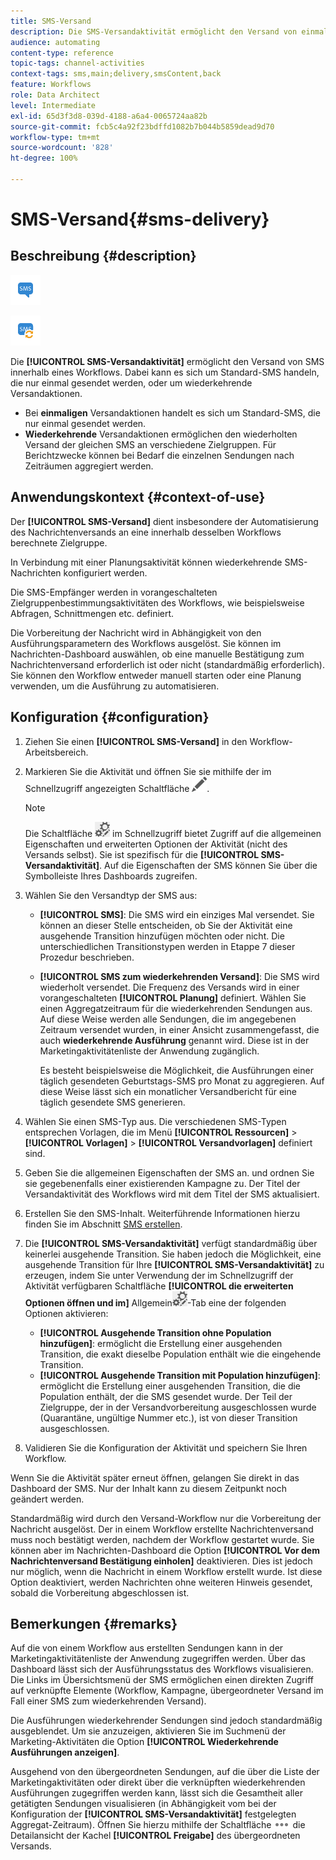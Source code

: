 ```yaml
---
title: SMS-Versand
description: Die SMS-Versandaktivität ermöglicht den Versand von einmaligen oder wiederkehrenden SMS-Nachrichten innerhalb eines Workflows.
audience: automating
content-type: reference
topic-tags: channel-activities
context-tags: sms,main;delivery,smsContent,back
feature: Workflows
role: Data Architect
level: Intermediate
exl-id: 65d3f3d8-039d-4188-a6a4-0065724aa82b
source-git-commit: fcb5c4a92f23bdffd1082b7b044b5859dead9d70
workflow-type: tm+mt
source-wordcount: '828'
ht-degree: 100%

---
```


# SMS-Versand{#sms-delivery}

## Beschreibung {#description}

![](assets/sms.png)

![](assets/recurrentsms.png)

Die **[!UICONTROL SMS-Versandaktivität]** ermöglicht den Versand von SMS innerhalb eines Workflows. Dabei kann es sich um Standard-SMS handeln, die nur einmal gesendet werden, oder um wiederkehrende Versandaktionen.

* Bei **einmaligen** Versandaktionen handelt es sich um Standard-SMS, die nur einmal gesendet werden.
* **Wiederkehrende** Versandaktionen ermöglichen den wiederholten Versand der gleichen SMS an verschiedene Zielgruppen. Für Berichtzwecke können bei Bedarf die einzelnen Sendungen nach Zeiträumen aggregiert werden.

## Anwendungskontext          {#context-of-use}

Der **[!UICONTROL SMS-Versand]** dient insbesondere der Automatisierung des Nachrichtenversands an eine innerhalb desselben Workflows berechnete Zielgruppe.

In Verbindung mit einer Planungsaktivität können wiederkehrende SMS-Nachrichten konfiguriert werden.

Die SMS-Empfänger werden in vorangeschalteten Zielgruppenbestimmungsaktivitäten des Workflows, wie beispielsweise Abfragen, Schnittmengen etc. definiert.

Die Vorbereitung der Nachricht wird in Abhängigkeit von den Ausführungsparametern des Workflows ausgelöst. Sie können im Nachrichten-Dashboard auswählen, ob eine manuelle Bestätigung zum Nachrichtenversand erforderlich ist oder nicht (standardmäßig erforderlich). Sie können den Workflow entweder manuell starten oder eine Planung verwenden, um die Ausführung zu automatisieren.

## Konfiguration          {#configuration}

1. Ziehen Sie einen **[!UICONTROL SMS-Versand]** in den Workflow-Arbeitsbereich.
1. Markieren Sie die Aktivität und öffnen Sie sie mithilfe der im Schnellzugriff angezeigten Schaltfläche ![](assets/edit_darkgrey-24px.png).

   >[!NOTE]
   >
   >Die Schaltfläche ![](assets/dlv_activity_params-24px.png) im Schnellzugriff bietet Zugriff auf die allgemeinen Eigenschaften und erweiterten Optionen der Aktivität (nicht des Versands selbst). Sie ist spezifisch für die **[!UICONTROL SMS-Versandaktivität]**. Auf die Eigenschaften der SMS können Sie über die Symbolleiste Ihres Dashboards zugreifen.

1. Wählen Sie den Versandtyp der SMS aus:

   * **[!UICONTROL SMS]**: Die SMS wird ein einziges Mal versendet. Sie können an dieser Stelle entscheiden, ob Sie der Aktivität eine ausgehende Transition hinzufügen möchten oder nicht. Die unterschiedlichen Transitionstypen werden in Etappe 7 dieser Prozedur beschrieben.
   * **[!UICONTROL SMS zum wiederkehrenden Versand]**: Die SMS wird wiederholt versendet. Die Frequenz des Versands wird in einer vorangeschalteten **[!UICONTROL Planung]** definiert. Wählen Sie einen Aggregatzeitraum für die wiederkehrenden Sendungen aus. Auf diese Weise werden alle Sendungen, die im angegebenen Zeitraum versendet wurden, in einer Ansicht zusammengefasst, die auch **wiederkehrende Ausführung** genannt wird. Diese ist in der Marketingaktivitätenliste der Anwendung zugänglich.

      Es besteht beispielsweise die Möglichkeit, die Ausführungen einer täglich gesendeten Geburtstags-SMS pro Monat zu aggregieren. Auf diese Weise lässt sich ein monatlicher Versandbericht für eine täglich gesendete SMS generieren.

1. Wählen Sie einen SMS-Typ aus. Die verschiedenen SMS-Typen entsprechen Vorlagen, die im Menü **[!UICONTROL Ressourcen]** > **[!UICONTROL Vorlagen]** > **[!UICONTROL Versandvorlagen]** definiert sind.
1. Geben Sie die allgemeinen Eigenschaften der SMS an. und ordnen Sie sie gegebenenfalls einer existierenden Kampagne zu. Der Titel der Versandaktivität des Workflows wird mit dem Titel der SMS aktualisiert.
1. Erstellen Sie den SMS-Inhalt. Weiterführende Informationen hierzu finden Sie im Abschnitt [SMS erstellen](../../channels/using/creating-an-sms-message.md).
1. Die **[!UICONTROL SMS-Versandaktivität]** verfügt standardmäßig über keinerlei ausgehende Transition. Sie haben jedoch die Möglichkeit, eine ausgehende Transition für Ihre **[!UICONTROL SMS-Versandaktivität]** zu erzeugen, indem Sie unter Verwendung der im Schnellzugriff der Aktivität verfügbaren Schaltfläche **[!UICONTROL die erweiterten Optionen öffnen und im]** Allgemein![](assets/dlv_activity_params-24px.png)-Tab eine der folgenden Optionen aktivieren:

   * **[!UICONTROL Ausgehende Transition ohne Population hinzufügen]**: ermöglicht die Erstellung einer ausgehenden Transition, die exakt dieselbe Population enthält wie die eingehende Transition.
   * **[!UICONTROL Ausgehende Transition mit Population hinzufügen]**: ermöglicht die Erstellung einer ausgehenden Transition, die die Population enthält, der die SMS gesendet wurde. Der Teil der Zielgruppe, der in der Versandvorbereitung ausgeschlossen wurde (Quarantäne, ungültige Nummer etc.), ist von dieser Transition ausgeschlossen.

1. Validieren Sie die Konfiguration der Aktivität und speichern Sie Ihren Workflow.

Wenn Sie die Aktivität später erneut öffnen, gelangen Sie direkt in das Dashboard der SMS. Nur der Inhalt kann zu diesem Zeitpunkt noch geändert werden.

Standardmäßig wird durch den Versand-Workflow nur die Vorbereitung der Nachricht ausgelöst. Der in einem Workflow erstellte Nachrichtenversand muss noch bestätigt werden, nachdem der Workflow gestartet wurde. Sie können aber im Nachrichten-Dashboard die Option **[!UICONTROL Vor dem Nachrichtenversand Bestätigung einholen]** deaktivieren. Dies ist jedoch nur möglich, wenn die Nachricht in einem Workflow erstellt wurde. Ist diese Option deaktiviert, werden Nachrichten ohne weiteren Hinweis gesendet, sobald die Vorbereitung abgeschlossen ist.

## Bemerkungen          {#remarks}

Auf die von einem Workflow aus erstellten Sendungen kann in der Marketingaktivitätenliste der Anwendung zugegriffen werden. Über das Dashboard lässt sich der Ausführungsstatus des Workflows visualisieren. Die Links im Übersichtsmenü der SMS ermöglichen einen direkten Zugriff auf verknüpfte Elemente (Workflow, Kampagne, übergeordneter Versand im Fall einer SMS zum wiederkehrenden Versand).

Die Ausführungen wiederkehrender Sendungen sind jedoch standardmäßig ausgeblendet. Um sie anzuzeigen, aktivieren Sie im Suchmenü der Marketing-Aktivitäten die Option **[!UICONTROL Wiederkehrende Ausführungen anzeigen]**.

Ausgehend von den übergeordneten Sendungen, auf die über die Liste der Marketingaktivitäten oder direkt über die verknüpften wiederkehrenden Ausführungen zugegriffen werden kann, lässt sich die Gesamtheit aller getätigten Sendungen visualisieren (in Abhängigkeit vom bei der Konfiguration der **[!UICONTROL SMS-Versandaktivität]** festgelegten Aggregat-Zeitraum). Öffnen Sie hierzu mithilfe der Schaltfläche ![](assets/wkf_dlv_detail_button.png) die Detailansicht der Kachel **[!UICONTROL Freigabe]** des übergeordneten Versands.
